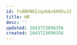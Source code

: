 ```yaml
---
id: Ys0BVNGIzqobAs6X95uJ2
title: HR
desc: ''
updated: 1643723096356
created: 1643723096356
---
```


